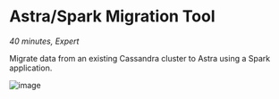 # Astra/Spark Migration Tool
*40 minutes, Expert*

Migrate data from an existing Cassandra cluster to Astra using a Spark application.

![image](https://monosnap.com/image/XzDUe9By3ehIJt2ZcQwbSd8Av5sSQY)
